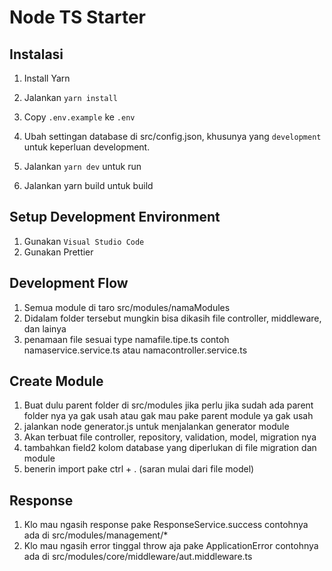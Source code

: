 # Node TS Starter

## Instalasi

1. Install Yarn
2. Jalankan `yarn install`
3. Copy `.env.example` ke `.env`
4. Ubah settingan database di src/config.json, khusunya yang `development` untuk keperluan development.

5. Jalankan `yarn dev` untuk run
6. Jalankan yarn build untuk build

## Setup Development Environment

1. Gunakan `Visual Studio Code`
2. Gunakan Prettier

## Development Flow

1. Semua module di taro src/modules/namaModules
2. Didalam folder tersebut mungkin bisa dikasih file controller, middleware, dan lainya
3. penamaan file sesuai type namafile.tipe.ts contoh namaservice.service.ts atau namacontroller.service.ts

## Create Module

1. Buat dulu parent folder di src/modules jika perlu jika sudah ada parent folder nya ya gak usah atau gak mau pake parent module ya gak usah
2. jalankan node generator.js untuk menjalankan generator module
3. Akan terbuat file controller, repository,  validation, model, migration nya
4. tambahkan field2 kolom database yang diperlukan di file migration dan module
4. benerin import pake ctrl + . (saran mulai dari file model)

## Response

1. Klo mau ngasih response pake ResponseService.success contohnya ada di src/modules/management/*
2. Klo mau ngasih error tinggal throw aja pake ApplicationError contohnya ada di src/modules/core/middleware/aut.middleware.ts